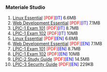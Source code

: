 ### Materiale Studio

1.  [Linux Essential](https://github.com/ArchItalia/eBooks/blob/main/LPI-Learning-Material-010-160-it.pdf) <font color=red>[PDF]</font><font color=blue>[IT]</font> 6.6MB
2.  [Web Development Essential](https://github.com/ArchItalia/eBooks/blob/main/LPI-Learning-Material-030-100-it.pdf) <font color=red>[PDF]</font><font color=blue>[IT]</font> 7.1MB
3.  [LPIC-1 Exam 101](https://github.com/ArchItalia/eBooks/blob/main/LPI-Learning-Material-101-500-it.pdf) <font color=red>[PDF]</font><font color=blue>[IT]</font> 8.7MB
4.  [LPIC-1 Exam 102](https://github.com/ArchItalia/eBooks/blob/main/LPI-Learning-Material-102-500-it.pdf) <font color=red>[PDF]</font><font color=blue>[IT]</font> 10MB
5.  [Linux Essential](https://github.com/ArchItalia/eBooks/blob/main/LPI-Learning-Material-010-160-en.pdf) <font color=red>[PDF]</font><font color=blue>[EN]</font> 6.6MB
6.  [Web Development Essential](https://github.com/ArchItalia/eBooks/blob/main/LPI-Learning-Material-030-100-en.pdf) <font color=red>[PDF]</font><font color=blue>[EN]</font>  7.1MB
7.  [LPIC-1 Exam 101](https://github.com/ArchItalia/eBooks/blob/main/LPI-Learning-Material-101-500-en.pdf) <font color=red>[PDF]</font><font color=blue>[EN]</font>  8.7MB
8.  [LPIC-1 Exam 102](https://github.com/ArchItalia/eBooks/blob/main/LPI-Learning-Material-102-500-en.pdf) <font color=red>[PDF]</font><font color=blue>[EN]</font>  10MB
9.  [LPIC-2 Study Guide](https://github.com/ArchItalia/eBooks/blob/main/LPIC-2_Study-Guide-EN.pdf) <font color=red>[PDF]</font><font color=blue>[EN]</font>  14.5MB
10. [LPIC-3 Security Guide](https://github.com/ArchItalia/eBooks/blob/main/LPIC-3-Security-Guide-EN.pdf) <font color=red>[PDF]</font><font color=blue>[EN]</font>  229KB
